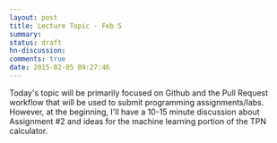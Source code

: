 ```yaml
---
layout: post
title: Lecture Topic - Feb 5
summary:
status: draft
hn-discussion:
comments: true
date: 2015-02-05 09:27:46
---
```


Today's topic will be primarily focused on Github and the Pull Request workflow
that will be used to submit programming assignments/labs.  However, at the
beginning, I'll have a 10-15 minute discussion about Assignment #2 and ideas for
the machine learning portion of the TPN calculator.

